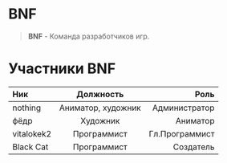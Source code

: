 # BNF
> **BNF** - Команда разработчиков игр.

# Участники BNF
| Ник | Должность | Роль |
| :--- | :---: | ---: |
| nothing | Аниматор, художник | Администратор |
| фёдр | Художник | Аниматор |
| vitalokek2 | Программист | Гл.Программист |
| Black Cat | Программист | Создатель |